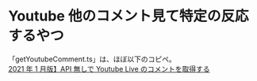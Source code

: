 # Youtube 他のコメント見て特定の反応するやつ

「getYoutubeComment.ts」は、ほぼ以下のコピペ。  
[2021 年 1 月版】API 無しで Youtube Live のコメントを取得する](https://drroot.page/wp/?p=227)
